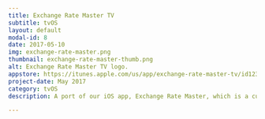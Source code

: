 ```yaml
---
title: Exchange Rate Master TV
subtitle: tvOS
layout: default
modal-id: 8
date: 2017-05-10
img: exchange-rate-master.png
thumbnail: exchange-rate-master-thumb.png
alt: Exchange Rate Master TV logo.
appstore: https://itunes.apple.com/us/app/exchange-rate-master-tv/id1234909925
project-date: May 2017
category: tvOS
description: A port of our iOS app, Exchange Rate Master, which is a currency/exchange rate converter that leverages the Fixer.io API for live exchange rate data.

---
```

